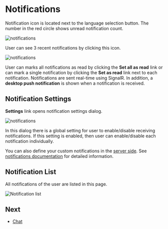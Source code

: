 # Notifications

Notification icon is located next to the language selection button. The number in the red circle shows unread notification count.

<img src="images/notifications-icon-1.png" alt="notifications" class="img-thumbnail" />

User can see 3 recent notifications by clicking this icon.

<img src="images/recent-notifications-1.png" alt="notifications" class="img-thumbnail" />

User can marks all notifications as read by clicking the **Set all as read** link or can mark a single notification by clicking the **Set as read** link next to each notification. Notifications are sent real-time using SignalR. In addition, a **desktop push notification** is shown when a notification is received.

## Notification Settings

**Settings** link opens notification settings dialog.

<img src="images/notification-settings-2.png" alt="notifications" class="img-thumbnail" />

In this dialog there is a global setting for user to enable/disable receiving notifications. If this setting is enabled, then user can enable/disable each notification individually.

You can also define your custom notifications in the [server side](Features-Mvc-Core-Notifications). See [notifications documentation](https://aspnetboilerplate.com/Pages/Documents/Notification-System) for detailed information.

## Notification List

All notifications of the user are listed in this page.

<img src="images/notifications-list-core-4.png" alt="Notification list" class="img-thumbnail" />

## Next

- [Chat](Features-Angular-Chat)